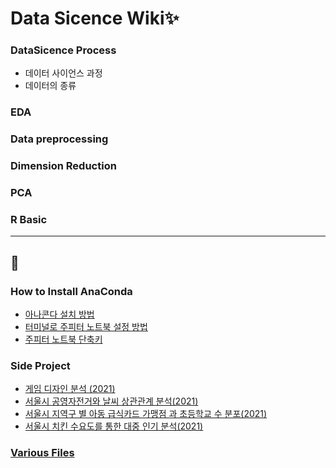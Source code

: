 # Data Sicence Wiki✨

### DataSicence Process
- 데이터 사이언스 과정
- 데이터의 종류
### EDA
### Data preprocessing
### Dimension Reduction
### PCA
### R Basic

---
## 🔗
### How to Install AnaConda
- [아나콘다 설치 방법](https://github.com/dustin-kang/lab-datascience/blob/main/Readme/HowtoInstallAnaConda.md#anaconda-설치-방법)
- [터미널로 주피터 노트북 설정 방법](https://github.com/dustin-kang/lab-datascience/blob/main/Readme/HowtoInstallAnaConda.md#터미널을-통해-주피터-노트북-여는-법)
- [주피터 노트북 단축키](https://github.com/dustin-kang/lab-datascience/blob/main/Readme/HowtoInstallAnaConda.md#주피터-노트북-단축키)

### Side Project
- [게임 디자인 분석 (2021)](https://github.com/dustin-kang/lab-datascience/tree/main/ToyProject/GameDesignAnalysis)
- [서울시 공영자전거와 날씨 상관관계 분석(2021)](https://github.com/dustin-kang/lab-datascience/tree/main/ToyProject/Seoulbike-dataanalysis)
- [서울시 지역구 별 아동 급식카드 가맹점 과 초등학교 수 분포(2021)](https://github.com/dustin-kang/lab-datascience/tree/main/ToyProject/Distribution%20of%20Children's%20Meal%20Card%20Franchise%20and%20Elementary%20School%20Counts%20by%20Seoul%20State)
- [서울시 치킨 수요도를 통한 대중 인기 분석(2021)](https://github.com/dustin-kang/lab-datascience/tree/main/ToyProject/SeoulChicken_Analyisis(assignment))

### [Various Files](https://github.com/dustin-kang/lab-datascience/tree/main/Sheet)
